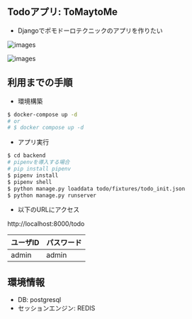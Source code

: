 ## Todoアプリ: ToMaytoMe

* Djangoでポモドーロテクニックのアプリを作りたい

![images](http://www.rinsymbol.sakura.ne.jp/github_images/tomaytome/tomaytome_01.png)


![images](http://www.rinsymbol.sakura.ne.jp/github_images/tomaytome/tomaytome_03.png)

## 利用までの手順

* 環境構築

```sh
$ docker-compose up -d
# or
# $ docker compose up -d
```

* アプリ実行

```sh
$ cd backend
# pipenvを導入する場合
# pip install pipenv 
$ pipenv install
$ pipenv shell
$ python manage.py loaddata todo/fixtures/todo_init.json
$ python manage.py runserver
```

* 以下のURLにアクセス

http://localhost:8000/todo


|ユーザID|パスワード|
|----|----|
|admin|admin|


## 環境情報

* DB: postgresql
* セッションエンジン: REDIS
